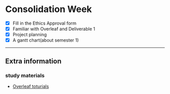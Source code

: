 # Consolidation Week

- [x] Fill in the Ethics Approval form
- [x] Familiar with Overleaf and Deliverable 1
- [x] Project planning
- [x] A gantt chart(about semester 1)
---

## Extra information
### study materials
- [Overleaf toturials](https://www.youtube.com/watch?v=58CoXgze71Y)
  
